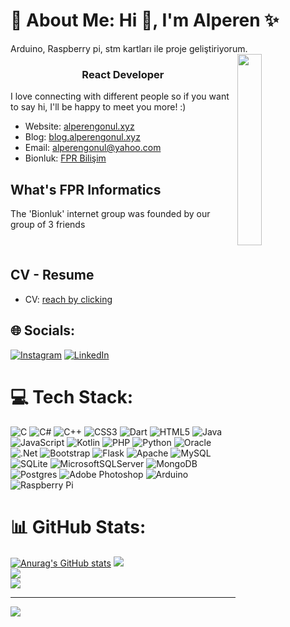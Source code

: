 # 💫 About Me: Hi 👋, I'm Alperen  ✨
Arduino, Raspberry pi, stm kartları ile proje geliştiriyorum.
<img  align="right" src="https://media.giphy.com/media/bGgsc5mWoryfgKBx1u/giphy.gif" width="28%"/>

<h3 align="center">React Developer</h3>

<p>  I love connecting with different people so if you want to say hi, I'll be happy to meet you more! :) </p>

- Website: [alperengonul.xyz](https://www.alperengonul.xyz/)
- Blog: [blog.alperengonul.xyz](https://www.blog.alperengonul.xyz/)
- Email: [alperengonul@yahoo.com](mailto:alperengonul@yahoo.com)
- Bionluk: [FPR Bilişim](https://bionluk.com/fprbilisim)

<h2 align="left" id="macropower-tech">What's FPR Informatics</h2>
<p> The 'Bionluk' internet group was founded by our group of 3 friends </p>
<br />

<h2 align="left" id="macropower-tech">CV - Resume</h2>
 
- CV: [reach by clicking](https://drive.google.com/file/d/1pYDZvrXfzjgR4cZAhxNA7E3Xk3VtIiwv/view?usp=sharing)

## 🌐 Socials:
[![Instagram](https://img.shields.io/badge/Instagram-%23E4405F.svg?logo=Instagram&logoColor=white)](https://instagram.com/www.instagram.com/alpgonul0/) 
[![LinkedIn](https://img.shields.io/badge/LinkedIn-%230077B5.svg?logo=linkedin&logoColor=white)](https://www.linkedin.com/in/alperen-gönül) 

# 💻 Tech Stack:
![C](https://img.shields.io/badge/c-%2300599C.svg?style=for-the-badge&logo=c&logoColor=white) ![C#](https://img.shields.io/badge/c%23-%23239120.svg?style=for-the-badge&logo=c-sharp&logoColor=white) ![C++](https://img.shields.io/badge/c++-%2300599C.svg?style=for-the-badge&logo=c%2B%2B&logoColor=white) ![CSS3](https://img.shields.io/badge/css3-%231572B6.svg?style=for-the-badge&logo=css3&logoColor=white) ![Dart](https://img.shields.io/badge/dart-%230175C2.svg?style=for-the-badge&logo=dart&logoColor=white) ![HTML5](https://img.shields.io/badge/html5-%23E34F26.svg?style=for-the-badge&logo=html5&logoColor=white) ![Java](https://img.shields.io/badge/java-%23ED8B00.svg?style=for-the-badge&logo=java&logoColor=white) ![JavaScript](https://img.shields.io/badge/javascript-%23323330.svg?style=for-the-badge&logo=javascript&logoColor=%23F7DF1E) ![Kotlin](https://img.shields.io/badge/kotlin-%230095D5.svg?style=for-the-badge&logo=kotlin&logoColor=white) ![PHP](https://img.shields.io/badge/php-%23777BB4.svg?style=for-the-badge&logo=php&logoColor=white) ![Python](https://img.shields.io/badge/python-3670A0?style=for-the-badge&logo=python&logoColor=ffdd54) ![Oracle](https://img.shields.io/badge/Oracle-F80000?style=for-the-badge&logo=oracle&logoColor=white) ![.Net](https://img.shields.io/badge/.NET-5C2D91?style=for-the-badge&logo=.net&logoColor=white) ![Bootstrap](https://img.shields.io/badge/bootstrap-%23563D7C.svg?style=for-the-badge&logo=bootstrap&logoColor=white) ![Flask](https://img.shields.io/badge/flask-%23000.svg?style=for-the-badge&logo=flask&logoColor=white) ![Apache](https://img.shields.io/badge/apache-%23D42029.svg?style=for-the-badge&logo=apache&logoColor=white) ![MySQL](https://img.shields.io/badge/mysql-%2300f.svg?style=for-the-badge&logo=mysql&logoColor=white) ![SQLite](https://img.shields.io/badge/sqlite-%2307405e.svg?style=for-the-badge&logo=sqlite&logoColor=white) ![MicrosoftSQLServer](https://img.shields.io/badge/Microsoft%20SQL%20Sever-CC2927?style=for-the-badge&logo=microsoft%20sql%20server&logoColor=white) ![MongoDB](https://img.shields.io/badge/MongoDB-%234ea94b.svg?style=for-the-badge&logo=mongodb&logoColor=white) ![Postgres](https://img.shields.io/badge/postgres-%23316192.svg?style=for-the-badge&logo=postgresql&logoColor=white) ![Adobe Photoshop](https://img.shields.io/badge/adobephotoshop-%2331A8FF.svg?style=for-the-badge&logo=adobephotoshop&logoColor=white) ![Arduino](https://img.shields.io/badge/-Arduino-00979D?style=for-the-badge&logo=Arduino&logoColor=white) ![Raspberry Pi](https://img.shields.io/badge/-RaspberryPi-C51A4A?style=for-the-badge&logo=Raspberry-Pi)
# 📊 GitHub Stats:
[![Anurag's GitHub stats](https://github-readme-stats.vercel.app/api?username=alperengonul)](https://github.com/anuraghazra/github-readme-stats)
![](https://github-readme-stats.vercel.app/api?username=alperengonul&theme=dark&hide_border=false&include_all_commits=true&count_private=false)<br/>
![](https://github-readme-streak-stats.herokuapp.com/?user=alperengonul&theme=dark&hide_border=false)<br/>
![](https://github-readme-stats.vercel.app/api/top-langs/?username=alperengonul&theme=dark&hide_border=false&include_all_commits=true&count_private=false&layout=compact)

---
[![](https://visitcount.itsvg.in/api?id=alperengonul&icon=0&color=0)](https://visitcount.itsvg.in)
